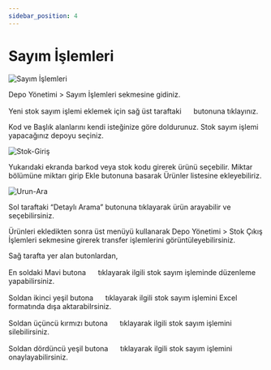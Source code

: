 ```yaml
---
sidebar_position: 4
---
```


# Sayım İşlemleri

![Sayım İşlemleri](/img/depo-yonetimi/sayim-islemleri.png)

Depo Yönetimi > Sayım İşlemleri sekmesine gidiniz.

Yeni stok sayım işlemi eklemek için sağ üst taraftaki <img src="/img/butonlar/ekle-buton.png" height="16"/> butonuna tıklayınız. 

Kod ve Başlık alanlarını kendi isteğinize göre doldurunuz. Stok sayım işlemi yapacağınız depoyu seçiniz.

![Stok-Giriş](/img/depo-yonetimi/yeni-stok-sayim.png)

Yukarıdaki ekranda barkod veya stok kodu girerek ürünü seçebilir. Miktar bölümüne miktarı girip Ekle butonuna basarak Ürünler listesine ekleyebiliriz. 

![Urun-Ara](/img/depo-yonetimi/urun-ara.png)

Sol taraftaki “Detaylı Arama” butonuna tıklayarak ürün arayabilir ve seçebilirsiniz.  

Ürünleri ekledikten sonra üst menüyü kullanarak Depo Yönetimi > Stok Çıkış İşlemleri sekmesine girerek transfer işlemlerini görüntüleyebilirsiniz. 

Sağ tarafta yer alan butonlardan,  

En soldaki Mavi butona <img src="/img/butonlar/duzenle-buton.png" height="16"/> tıklayarak ilgili stok sayım işleminde düzenleme yapabilirsiniz.

Soldan ikinci yeşil butona <img src="/img/butonlar/xls-buton-2.png" height="16"/> tıklayarak ilgili stok sayım işlemini Excel formatında dışa aktarabilrsiniz.

Soldan üçüncü kırmızı butona <img src="/img/butonlar/sil-buton-3.png" height="16"/>  tıklayarak ilgili stok sayım işlemini silebilirsiniz. 

Soldan dördüncü yeşil butona <img src="/img/butonlar/tik-buton.png" height="16"/> tıklayarak ilgili stok sayım işlemini onaylayabilirsiniz.
